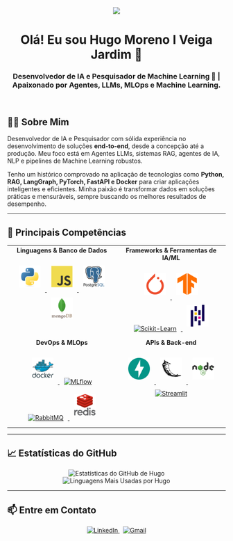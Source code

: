 <div align="center">
  <img src="https://media.giphy.com/media/v1.Y2lkPTc5MGI3NjExZzNoZGNpZTY0eGZ5d3J1d3h1YjBqZ3A2NmZqYzJoeWpreWZob2I5byZlcD12MV9pbnRlcm5hbF9naWZfYnlfaWQmY3Q9Zw/qgQUggACpCjo6iEp21/giphy.gif" width="100"/>
</div>

<h1 align="center">
  Olá! Eu sou Hugo Moreno I Veiga Jardim 👋
</h1>

<h3 align="center">
  Desenvolvedor de IA e Pesquisador de Machine Learning 🤖 | Apaixonado por Agentes, LLMs, MLOps e Machine Learning.
</h3>

<br>

## 👨‍💻 Sobre Mim

<p align="left">
  Desenvolvedor de IA e Pesquisador com sólida experiência no desenvolvimento de soluções <strong>end-to-end</strong>, desde a concepção até a produção. Meu foco está em Agentes LLMs, sistemas RAG, agentes de IA, NLP e pipelines de Machine Learning robustos.
</p>

<p align="left">
  Tenho um histórico comprovado na aplicação de tecnologias como <strong>Python, RAG, LangGraph, PyTorch, FastAPI e Docker</strong> para criar aplicações inteligentes e eficientes. Minha paixão é transformar dados em soluções práticas e mensuráveis, sempre buscando os melhores resultados de desempenho.
</p>

---

## 🚀 Principais Competências

<table>
  <tr>
    <td valign="top" width="50%">
      <div align="center">
        <strong>Linguagens & Banco de Dados</strong>
      </div>
      <br>
      <div align="center">
        <a href="https://www.python.org" target="_blank">
          <img style="margin: 10px" src="https://raw.githubusercontent.com/devicons/devicon/master/icons/python/python-original.svg" alt="Python" height="50" />
        </a>
        <a href="https://www.javascript.com/" target="_blank">
          <img style="margin: 10px" src="https://raw.githubusercontent.com/devicons/devicon/master/icons/javascript/javascript-original.svg" alt="JavaScript" height="50" />
        </a>
        <a href="https://www.postgresql.org/" target="_blank">
          <img style="margin: 10px" src="https://raw.githubusercontent.com/devicons/devicon/master/icons/postgresql/postgresql-original-wordmark.svg" alt="PostgreSQL" height="50" />
        </a>
        <a href="https://www.mongodb.com/" target="_blank">
          <img style="margin: 10px" src="https://raw.githubusercontent.com/devicons/devicon/master/icons/mongodb/mongodb-original-wordmark.svg" alt="MongoDB" height="50" />
        </a>
      </div>
    </td>
    <td valign="top" width="50%">
      <div align="center">
        <strong>Frameworks & Ferramentas de IA/ML</strong>
      </div>
      <br>
      <div align="center">
        <a href="https://pytorch.org/" target="_blank">
          <img style="margin: 10px" src="https://raw.githubusercontent.com/devicons/devicon/master/icons/pytorch/pytorch-original.svg" alt="PyTorch" height="50" />
        </a>
        <a href="https://www.tensorflow.org/" target="_blank">
          <img style="margin: 10px" src="https://raw.githubusercontent.com/devicons/devicon/master/icons/tensorflow/tensorflow-original.svg" alt="TensorFlow" height="50" />
        </a>
        <a href="https://scikit-learn.org/" target="_blank">
          <img style="margin: 10px" src="https://upload.wikimedia.org/wikipedia/commons/0/05/Scikit_learn_logo_small.svg" alt="Scikit-Learn" height="50" />
        </a>
        <a href="https://pandas.pydata.org/" target="_blank">
          <img style="margin: 10px" src="https://raw.githubusercontent.com/devicons/devicon/master/icons/pandas/pandas-original.svg" alt="Pandas" height="50" />
        </a>
      </div>
    </td>
  </tr>
  <tr>
    <td valign="top" width="50%">
      <div align="center">
        <strong>DevOps & MLOps</strong>
      </div>
      <br>
      <div align="center">
        <a href="https://www.docker.com/" target="_blank">
          <img style="margin: 10px" src="https://raw.githubusercontent.com/devicons/devicon/master/icons/docker/docker-original-wordmark.svg" alt="Docker" height="50" />
        </a>
        <a href="https://mlflow.org/" target="_blank">
          <img style="margin: 10px" src="[https://www.vectorlogo.zone/logos/mlflow/mlflow-icon.svg](https://cdn.brandfetch.io/idS8GMP5c8/theme/dark/logo.svg?c=1dxbfHSJFAPEGdCLU4o5B)" alt="MLflow" height="50" />
        </a>
        <a href="https://www.rabbitmq.com/" target="_blank">
          <img style="margin: 10px" src="https://www.vectorlogo.zone/logos/rabbitmq/rabbitmq-icon.svg" alt="RabbitMQ" height="50" />
        </a>
        <a href="https://redis.io/" target="_blank">
          <img style="margin: 10px" src="https://raw.githubusercontent.com/devicons/devicon/master/icons/redis/redis-original-wordmark.svg" alt="Redis" height="50" />
        </a>
      </div>
    </td>
    <td valign="top" width="50%">
      <div align="center">
        <strong>APIs & Back-end</strong>
      </div>
      <br>
      <div align="center">
        <a href="https://fastapi.tiangolo.com/" target="_blank">
          <img style="margin: 10px" src="https://raw.githubusercontent.com/devicons/devicon/master/icons/fastapi/fastapi-original.svg" alt="FastAPI" height="50" />
        </a>
        <a href="https://flask.palletsprojects.com/" target="_blank">
          <img style="margin: 10px" src="https://raw.githubusercontent.com/devicons/devicon/master/icons/flask/flask-original.svg" alt="Flask" height="50" />
        </a>
        <a href="https://nodejs.org/" target="_blank">
          <img style="margin: 10px" src="https://raw.githubusercontent.com/devicons/devicon/master/icons/nodejs/nodejs-original-wordmark.svg" alt="Node.js" height="50" />
        </a>
        <a href="https://streamlit.io/" target="_blank">
          <img style="margin: 10px" src="https://streamlit.io/images/brand/streamlit-mark-color.svg" alt="Streamlit" height="50" />
        </a>
      </div>
    </td>
  </tr>
</table>

---

## 📈 Estatísticas do GitHub

<div align="center">
  <img src="https://github-readme-stats.vercel.app/api?username=hugojardim&show_icons=true&theme=dracula&include_all_commits=true&count_private=true" alt="Estatísticas do GitHub de Hugo"/>
  <br/>
  <img src="https://github-readme-stats.vercel.app/api/top-langs/?username=hugojardim&layout=compact&langs_count=8&theme=dracula" alt="Linguagens Mais Usadas por Hugo"/>
</div>

---

## 📫 Entre em Contato

<p align="center">
  <a href="https://www.linkedin.com/in/hugo-moreno-i-veiga-jardim" target="_blank">
    <img src="https://img.shields.io/badge/LinkedIn-0077B5?style=for-the-badge&logo=linkedin&logoColor=white" alt="LinkedIn"/>
  </a>
  &nbsp;
  <a href="mailto:hugomorenoveiga@gmail.com">
    <img src="https://img.shields.io/badge/Gmail-D14836?style=for-the-badge&logo=gmail&logoColor=white" alt="Gmail"/>
  </a>
</p>
